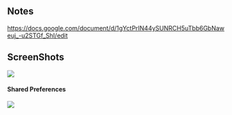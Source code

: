 ## Notes 
https://docs.google.com/document/d/1gYctPrIN44ySUNRCH5uTbb6GbNaweuj_-u2STGf_ShI/edit

<h2>ScreenShots</h2>
<img src = "https://github.com/TanmayDaga/AndroidCourseZainFarhan/blob/main/Photos%20for%20different%20Apps/Visualizer%20activity/Screenshot%202021-11-30%20at%2010.00.52%20AM.png"/>
<h4>Shared Preferences</h4>
<img src="https://github.com/TanmayDaga/AndroidCourseZainFarhan/blob/main/Photos%20for%20different%20Apps/Visualizer%20activity/Screenshot%202021-11-30%20at%2010.01.16%20AM.png">